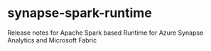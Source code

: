 # synapse-spark-runtime
Release notes for Apache Spark based Runtime for Azure Synapse Analytics and Microsoft Fabric
